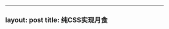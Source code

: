  ---
layout: post
title: 纯CSS实现月食
---
<link rel="stylesheet" href="./moondog.css" type="text/css" /> 
<div class="content">
    <div class="moonback">
        <div class="star" style="top:20px;right:220px;">
        </div>
        <div class="star" style="top:50px;right:120px;">
        </div>
        <div class="star" style="top:190px;left:20px;">
        </div>
        <div class="star" style="top:220px;left:50px;">
        </div>
    </div>
</div>